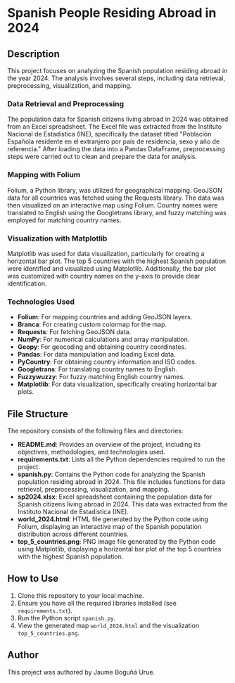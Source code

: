 # Spanish People Residing Abroad in 2024

## Description

This project focuses on analyzing the Spanish population residing abroad in the year 2024. The analysis involves several steps, including data retrieval, preprocessing, visualization, and mapping.

### Data Retrieval and Preprocessing

The population data for Spanish citizens living abroad in 2024 was obtained from an Excel spreadsheet. The Excel file was extracted from the Instituto Nacional de Estadistica (INE), specifically the dataset titled "Población Española residente en el extranjero por país de residencia, sexo y año de referencia." After loading the data into a Pandas DataFrame, preprocessing steps were carried out to clean and prepare the data for analysis.


### Mapping with Folium

Folium, a Python library, was utilized for geographical mapping. GeoJSON data for all countries was fetched using the Requests library. The data was then visualized on an interactive map using Folium. Country names were translated to English using the Googletrans library, and fuzzy matching was employed for matching country names.

### Visualization with Matplotlib

Matplotlib was used for data visualization, particularly for creating a horizontal bar plot. The top 5 countries with the highest Spanish population were identified and visualized using Matplotlib. Additionally, the bar plot was customized with country names on the y-axis to provide clear identification.

### Technologies Used

- **Folium**: For mapping countries and adding GeoJSON layers.
- **Branca**: For creating custom colormap for the map.
- **Requests**: For fetching GeoJSON data.
- **NumPy**: For numerical calculations and array manipulation.
- **Geopy**: For geocoding and obtaining country coordinates.
- **Pandas**: For data manipulation and loading Excel data.
- **PyCountry**: For obtaining country information and ISO codes.
- **Googletrans**: For translating country names to English.
- **Fuzzywuzzy**: For fuzzy matching English country names.
- **Matplotlib**: For data visualization, specifically creating horizontal bar plots.

## File Structure

The repository consists of the following files and directories:

- **README.md**: Provides an overview of the project, including its objectives, methodologies, and technologies used.
- **requirements.txt**: Lists all the Python dependencies required to run the project.
- **spanish.py**: Contains the Python code for analyzing the Spanish population residing abroad in 2024. This file includes functions for data retrieval, preprocessing, visualization, and mapping.
- **sp2024.xlsx**: Excel spreadsheet containing the population data for Spanish citizens living abroad in 2024. This data was extracted from the Instituto Nacional de Estadistica (INE).
- **world_2024.html**: HTML file generated by the Python code using Folium, displaying an interactive map of the Spanish population distribution across different countries.
- **top_5_countries.png**: PNG image file generated by the Python code using Matplotlib, displaying a horizontal bar plot of the top 5 countries with the highest Spanish population.

## How to Use

1. Clone this repository to your local machine.
2. Ensure you have all the required libraries installed (see `requirements.txt`).
3. Run the Python script `spanish.py`.
4. View the generated map `world_2024.html` and the visualization `top_5_countries.png`.

## Author
This project was authored by Jaume Boguñá Urue.
